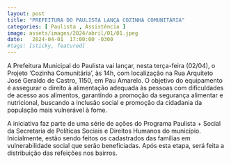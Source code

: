 ```yaml
---
layout: post
title: "PREFEITURA DO PAULISTA LANÇA COZINHA COMUNITÁRIA"
categories: [ Paulista , Assistência ]
image: assets/images/2024/abril/01/01.jpeg
date:   2024-04-01  17:00:00 -0300
#tags: [sticky, featured]
---
```

A Prefeitura Municipal do Paulista vai lançar, nesta terça-feira (02/04), o Projeto ‘Cozinha Comunitária’, às 14h, com localização na Rua Arquiteto José Geraldo de Castro, 1150, em Pau Amarelo. O objetivo do equipamento é assegurar o direito à alimentação adequada às pessoas com dificuldades de acesso aos alimentos, garantindo a promoção da segurança alimentar e nutricional, buscando a inclusão social e promoção da cidadania da população mais vulnerável à fome.

A iniciativa faz parte de uma série de ações do Programa Paulista + Social da Secretaria de Políticas Sociais e Direitos Humanos do município. Inicialmente, estão sendo feitos os cadastrados das famílias em vulnerabilidade social que serão beneficiadas. Após esta etapa, será feita a distribuição das refeições nos bairros.